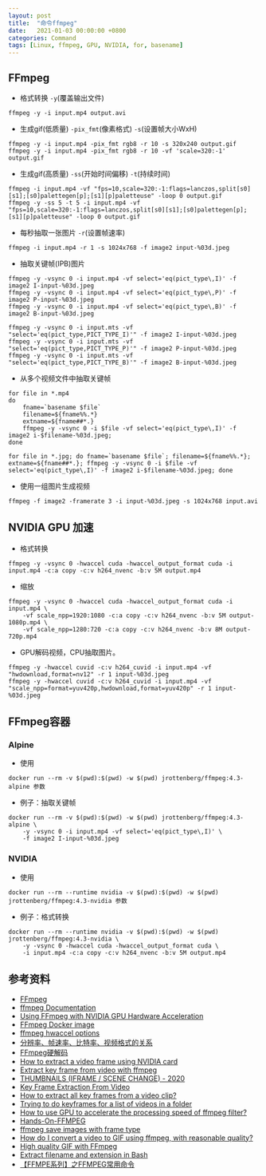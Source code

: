 ```yaml
---
layout: post
title:  "命令ffmpeg"
date:   2021-01-03 00:00:00 +0800
categories: Command
tags: [Linux, ffmpeg, GPU, NVIDIA, for, basename]
---
```


## FFmpeg
* 格式转换 ```-y```(覆盖输出文件)
```shell
ffmpeg -y -i input.mp4 output.avi
```

* 生成gif(低质量) ```-pix_fmt```(像素格式) ```-s```(设置帧大小WxH)
```shell
ffmpeg -y -i input.mp4 -pix_fmt rgb8 -r 10 -s 320x240 output.gif
ffmpeg -y -i input.mp4 -pix_fmt rgb8 -r 10 -vf 'scale=320:-1' output.gif
```

* 生成gif(高质量) ```-ss```(开始时间偏移) ```-t```(持续时间)
```shell
ffmpeg -i input.mp4 -vf "fps=10,scale=320:-1:flags=lanczos,split[s0][s1];[s0]palettegen[p];[s1][p]paletteuse" -loop 0 output.gif
ffmpeg -y -ss 5 -t 5 -i input.mp4 -vf "fps=10,scale=320:-1:flags=lanczos,split[s0][s1];[s0]palettegen[p];[s1][p]paletteuse" -loop 0 output.gif
```

* 每秒抽取一张图片 ```-r```(设置帧速率)
```shell
ffmpeg -i input.mp4 -r 1 -s 1024x768 -f image2 input-%03d.jpeg
```

* 抽取关键帧(IPB)图片
```shell
ffmpeg -y -vsync 0 -i input.mp4 -vf select='eq(pict_type\,I)' -f image2 I-input-%03d.jpeg
ffmpeg -y -vsync 0 -i input.mp4 -vf select='eq(pict_type\,P)' -f image2 P-input-%03d.jpeg
ffmpeg -y -vsync 0 -i input.mp4 -vf select='eq(pict_type\,B)' -f image2 B-input-%03d.jpeg
```

```shell
ffmpeg -y -vsync 0 -i input.mts -vf "select='eq(pict_type,PICT_TYPE_I)'" -f image2 I-input-%03d.jpeg
ffmpeg -y -vsync 0 -i input.mts -vf "select='eq(pict_type,PICT_TYPE_P)'" -f image2 P-input-%03d.jpeg
ffmpeg -y -vsync 0 -i input.mts -vf "select='eq(pict_type,PICT_TYPE_B)'" -f image2 B-input-%03d.jpeg
```

* 从多个视频文件中抽取关键帧
```shell
for file in *.mp4
do
    fname=`basename $file`
    filename=${fname%%.*}
    extname=${fname##*.}
    ffmpeg -y -vsync 0 -i $file -vf select='eq(pict_type\,I)' -f image2 i-$filename-%03d.jpeg;
done
```

```shell
for file in *.jpg; do fname=`basename $file`; filename=${fname%%.*}; extname=${fname##*.}; ffmpeg -y -vsync 0 -i $file -vf select='eq(pict_type\,I)' -f image2 i-$filename-%03d.jpeg; done
```

* 使用一组图片生成视频
```shell
ffmpeg -f image2 -framerate 3 -i input-%03d.jpeg -s 1024x768 input.avi
```

## NVIDIA GPU 加速
* 格式转换
```shell
ffmpeg -y -vsync 0 -hwaccel cuda -hwaccel_output_format cuda -i input.mp4 -c:a copy -c:v h264_nvenc -b:v 5M output.mp4
```

* 缩放
```shell
ffmpeg -y -vsync 0 -hwaccel cuda -hwaccel_output_format cuda -i input.mp4 \
    -vf scale_npp=1920:1080 -c:a copy -c:v h264_nvenc -b:v 5M output-1080p.mp4 \
    -vf scale_npp=1280:720 -c:a copy -c:v h264_nvenc -b:v 8M output-720p.mp4
```

* GPU解码视频，CPU抽取图片。
```shell
ffmpeg -y -hwaccel cuvid -c:v h264_cuvid -i input.mp4 -vf "hwdownload,format=nv12" -r 1 input-%03d.jpeg
ffmpeg -y -hwaccel cuvid -c:v h264_cuvid -i input.mp4 -vf "scale_npp=format=yuv420p,hwdownload,format=yuv420p" -r 1 input-%03d.jpeg
```

## FFmpeg容器
### Alpine
* 使用
```shell
docker run --rm -v $(pwd):$(pwd) -w $(pwd) jrottenberg/ffmpeg:4.3-alpine 参数
```

* 例子：抽取关键帧
```shell
docker run --rm -v $(pwd):$(pwd) -w $(pwd) jrottenberg/ffmpeg:4.3-alpine \
    -y -vsync 0 -i input.mp4 -vf select='eq(pict_type\,I)' \
    -f image2 I-input-%03d.jpeg
```

### NVIDIA
* 使用
```shell
docker run --rm --runtime nvidia -v $(pwd):$(pwd) -w $(pwd) jrottenberg/ffmpeg:4.3-nvidia 参数
```

* 例子：格式转换
```shell
docker run --rm --runtime nvidia -v $(pwd):$(pwd) -w $(pwd) jrottenberg/ffmpeg:4.3-nvidia \
    -y -vsync 0 -hwaccel cuda -hwaccel_output_format cuda \
    -i input.mp4 -c:a copy -c:v h264_nvenc -b:v 5M output.mp4
```

## 参考资料
* [FFmpeg](https://ffmpeg.org/)
* [ffmpeg Documentation](https://ffmpeg.org/ffmpeg.html)
* [Using FFmpeg with NVIDIA GPU Hardware Acceleration](https://docs.nvidia.com/video-technologies/video-codec-sdk/ffmpeg-with-nvidia-gpu/index.html)
* [FFmpeg Docker image](https://hub.docker.com/r/jrottenberg/ffmpeg)
* [ffmpeg hwaccel options](https://trac.ffmpeg.org/wiki/HWAccelIntro)
* [分辨率、帧速率、比特率、视频格式的关系](https://zhuanlan.zhihu.com/p/60868555)
* [FFmpeg硬解码](https://blog.csdn.net/tosonw/article/details/90178195)
* [How to extract a video frame using NVIDIA card](https://video.stackexchange.com/questions/24283/how-to-extract-a-video-frame-using-nvidia-card)
* [Extract key frame from video with ffmpeg](https://video.stackexchange.com/questions/19725/extract-key-frame-from-video-with-ffmpeg)
* [THUMBNAILS (IFRAME / SCENE CHANGE) - 2020](https://www.bogotobogo.com/FFMpeg/ffmpeg_thumbnails_select_scene_iframe.php)
* [Key Frame Extraction From Video](https://stackoverflow.com/questions/9064962/key-frame-extraction-from-video)
* [How to extract all key frames from a video clip?](https://superuser.com/questions/669716/how-to-extract-all-key-frames-from-a-video-clip)
* [Trying to do keyframes for a list of videos in a folder](https://www.reddit.com/r/ffmpeg/comments/k2a770/trying_to_do_keyframes_for_a_list_of_videos_in_a/)
* [How to use GPU to accelerate the processing speed of ffmpeg filter?](https://stackoverflow.com/questions/55687189/how-to-use-gpu-to-accelerate-the-processing-speed-of-ffmpeg-filter/55747785)
* [Hands-On-FFMPEG](https://github.com/Hong-Bo/hands-on-ffmpeg)
* [ffmpeg save images with frame type](https://superuser.com/questions/1480729/ffmpeg-save-images-with-frame-type)
* [How do I convert a video to GIF using ffmpeg, with reasonable quality?](https://superuser.com/questions/556029/how-do-i-convert-a-video-to-gif-using-ffmpeg-with-reasonable-quality)
* [High quality GIF with FFmpeg](http://blog.pkh.me/p/21-high-quality-gif-with-ffmpeg.html)
* [Extract filename and extension in Bash](https://stackoverflow.com/questions/965053/extract-filename-and-extension-in-bash)
* [【FFMPE系列】之FFMPEG常用命令](https://blog.csdn.net/listener51/article/details/82025541)
